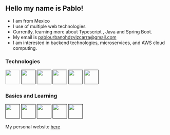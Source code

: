 ## Hello my name is Pablo!

- I am from Mexico
- I use of multiple web technologies
- Currently, learning more about Typescript , Java and Spring Boot. 
- My email is pablourbanohdzvizcarra@gmail.com
- I am interested in backend technologies, microservices, and AWS cloud computing.

### Technologies

[<img height="45" src="https://img.icons8.com/color/48/000000/javascript.png"/>]("https://developer.mozilla.org/es/docs/Web/JavaScript")
[<img height="45" src="https://img.icons8.com/color/48/000000/typescript.png"/>]()
[<img height="45" src="https://img.icons8.com/plasticine/100/000000/react.png"/>]()
[<img height="45" src="https://img.icons8.com/color/48/000000/mongodb.png"/>]()
[<img height="45" src="https://img.icons8.com/color/48/000000/docker.png"/>]()
[<img height="45" src="https://img.icons8.com/color/48/000000/linux.png"/>]()

### Basics and Learning

[<img height="45" src="https://img.icons8.com/color/48/000000/kubernetes.png"/>]()
[<img height="45" src="https://img.icons8.com/color/48/000000/postgreesql.png"/>]()
[<img height="45" src="https://img.icons8.com/color/48/000000/java-coffee-cup-logo.png"/>]()
[<img height="45" src="https://img.icons8.com/color/48/000000/spring-logo.png"/>]()
[<img height="45" src="https://img.icons8.com/color/48/000000/amazon-web-services.png"/>]()


My personal website [here](https://pablo-urbano-hernandez-vizcarra.netlify.app/) 
